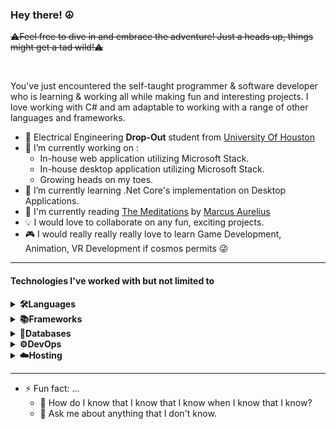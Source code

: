 ### Hey there! ☮️
 ~~⚠️Feel free to dive in and embrace the adventure! Just a heads up, things might get a tad wild!⚠️~~

</br>

You've just encountered the self-taught programmer & software developer who is learning & working all while making fun and interesting projects. I love working with C# and am adaptable to working with a range of other languages and frameworks. 

- 🏫 Electrical Engineering <b>Drop-Out</b> student from <a href="https://uh.edu/">University Of Houston</a>
- 🔭 I’m currently working on :
  -  In-house web application utilizing Microsoft Stack.
  -  In-house desktop application utilizing Microsoft Stack.
  -  Growing heads on my toes.
- 🧠 I’m currently learning .Net Core's implementation on Desktop Applications.
- 👀 I'm currently reading <a href="https://en.wikipedia.org/wiki/Meditations">The Meditations</a> by <a href="https://en.wikipedia.org/wiki/Marcus_Aurelius">Marcus Aurelius</a>
- 💡  I would love to collaborate on any fun, exciting projects.
- 🎮 I would really really really love to learn Game Development, Animation, VR Development if cosmos permits 😜

<hr/>

#### Technologies I've worked with but not limited to 
<details>
    <summary><b>🛠️Languages</b></summary>
    <br>
    <img src ="https://img.shields.io/badge/C%23-239120?style=for-the-badge&logo=C%23-239120&logoColor=ffdd54"/> 
    <img src="https://img.shields.io/badge/html5-%23E34F26.svg?style=for-the-badge&logo=html5&logoColor=white" />
    <img src="https://img.shields.io/badge/css3-%231572B6.svg?style=for-the-badge&logo=css3&logoColor=white" />
    <img src="https://img.shields.io/badge/c-%2300599C.svg?style=for-the-badge&logo=c&logoColor=white" />
    <img src="https://img.shields.io/badge/c++-%2300599C.svg?style=for-the-badge&logo=c%2B%2B&logoColor=white" />
    <img src="https://img.shields.io/badge/PHP-777BB4?logo=php&logoColor=white&style=for-the-badge" />
</details>

<details>
    <summary><b>📚Frameworks</b></summary>
    <br>
    <img src="https://img.shields.io/badge/.NET-512BD4?logo=.net&logoColor=white&style=for-the-badge"/>
    <img src="https://img.shields.io/badge/.NET_Standard-5C2D91?logo=.net&logoColor=white&style=for-the-badge" />
    <img src="https://img.shields.io/badge/.NET_Core-512BD4?logo=.net&logoColor=white&style=for-the-badge" />
    <img src="https://img.shields.io/badge/MVC-5C2D91?logo=asp.net&logoColor=aqua&style=for-the-badge" />
    <img src="https://img.shields.io/badge/UWP-0089D6?logo=windows&logoColor=white&style=for-the-badge" />
    <img src="https://img.shields.io/badge/Web_API-005571?logo=asp.net&logoColor=white&style=for-the-badge" /> 
    <img src="https://img.shields.io/badge/bootstrap-%238511FA.svg?style=for-the-badge&logo=bootstrap&logoColor=white" />
</details>
<details>
    <summary><b>💾Databases</b></summary>
    <br>
    <img src="https://img.shields.io/badge/T_SQL-CC2927?logo=microsoftsqlserver&logoColor=white&style=for-the-badge" />
     <img src="https://img.shields.io/badge/mysql-%2300f.svg?style=for-the-badge&logo=mysql&logoColor=white" />
    <img src="https://img.shields.io/badge/MongoDB-%234ea94b.svg?style=for-the-badge&logo=mongodb&logoColor=white" />
    <img src="https://img.shields.io/badge/sqlite-%2307405e.svg?style=for-the-badge&logo=sqlite&logoColor=white" />    
</details>
<details>
    <summary><b>⚙️DevOps</b></summary>
    <br>
    <img src="https://img.shields.io/badge/Azure_DevOps-0078D7?logo=azuredevops&logoColor=white&style=for-the-badge"/> 
    <img src="https://img.shields.io/badge/Bamboo-0052CC?logo=bamboo&logoColor=white&style=for-the-badge" />    
</details>

<details>
    <summary><b>☁️Hosting</b></summary>
    <br>
    <img src="https://img.shields.io/badge/Heroku-430098?logo=heroku&logoColor=white&style=for-the-badge" />    
    <img src="https://img.shields.io/badge/AWS-%23FF9900.svg?style=for-the-badge&logo=amazon-aws&logoColor=white" />
    <img src="https://img.shields.io/badge/github%20pages-121013?style=for-the-badge&logo=github&logoColor=white" />    
</details>

<hr/>


- ⚡ Fun fact: ...
    - 🤔 How do I know that I know that I know when I know that I know?
    - 💬 Ask me about anything that I don't know.


